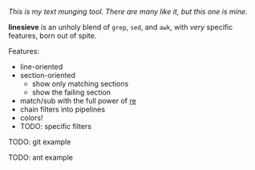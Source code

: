 *This is my text munging tool. There are many like it, but this one is mine.*

**linesieve** is an unholy blend of `grep`, `sed`, and `awk`, 
with *very* specific features, born out of spite.

Features:

* line-oriented
* section-oriented
  * show only matching sections
  * show the failing section
* match/sub with the full power of [re](https://docs.python.org/3/library/re.html)
* chain filters into pipelines
* colors!
* TODO: specific filters

TODO: git example

TODO: ant example
